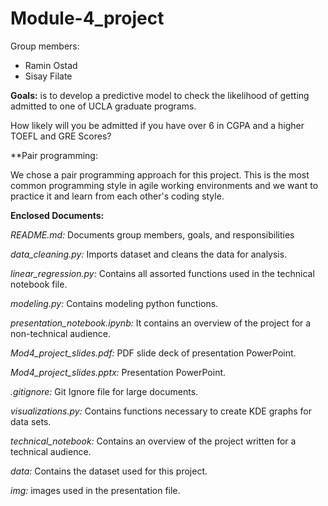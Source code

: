 # Module-4_project
Group members:
  - Ramin Ostad
  - Sisay Filate

**Goals:** is to develop a predictive model to check the likelihood of getting admitted to one of UCLA graduate programs. 

How likely will you be admitted if you have over 6 in CGPA and a higher TOEFL and GRE Scores? 

**Pair programming:

We chose a pair programming approach for this project. This is the most common programming style in agile working environments and we want to practice it and learn from each other's coding style. 


**Enclosed Documents:**

*README.md:* Documents group members, goals, and responsibilities

*data_cleaning.py:*  Imports dataset and cleans the data for analysis.

*linear_regression.py:* Contains all assorted functions used in the technical notebook file.

*modeling.py:* Contains modeling python functions.

*presentation_notebook.ipynb:* It contains an overview of the project for a non-technical audience.

*Mod4_project_slides.pdf:* PDF slide deck of presentation PowerPoint.

*Mod4_project_slides.pptx:* Presentation PowerPoint.

*.gitignore:* Git Ignore file for large documents.

*visualizations.py:* Contains functions necessary to create KDE graphs for data sets.

*technical_notebook:* Contains an overview of the project written for a technical audience.

*data:* Contains the dataset used for this project.

*img:* images used in the presentation file.

